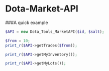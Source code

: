 # Dota-Market-API

###A quick example

```php
$API = new Dota_Tools_MarketAPI($id, $salt);

$from = 10;
print_r($API->getTrades($from));

print_r($API->getMyInventory());

print_r($API->getMyLots());
```
